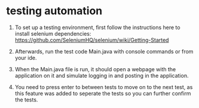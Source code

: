 # testing automation 

1) To set up a testing environment, first follow the instructions here to install selenium dependencies: https://github.com/SeleniumHQ/selenium/wiki/Getting-Started

2) Afterwards, run the test code Main.java with console commands or from your ide. 

3) When the Main.java file is run, it should open a webpage with the application on it and simulate logging in and posting in the application.

4) You need to press enter to between tests to move on to the next test, as this feature was added to seperate the tests so you can further confirm the tests.

